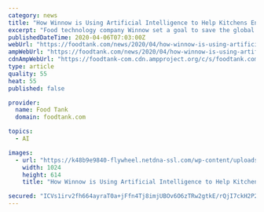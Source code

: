 ```yaml
---
category: news
title: "How Winnow is Using Artificial Intelligence to Help Kitchens End Food Waste"
excerpt: "Food technology company Winnow set a goal to save the global service industry US$1 billion by 2025 by reducing food waste. Artificial intelligence is helping them achieve it, Winnow CIO Peter Krebs tells Food Tank. In addition to Winnow’s Waste Monitor system, which chefs in over 40 countries use to track food waste on a tablet in the kitchen ..."
publishedDateTime: 2020-04-06T07:03:00Z
webUrl: "https://foodtank.com/news/2020/04/how-winnow-is-using-artificial-intelligence-to-help-kitchens-end-food-waste/"
ampWebUrl: "https://foodtank.com/news/2020/04/how-winnow-is-using-artificial-intelligence-to-help-kitchens-end-food-waste/amp/"
cdnAmpWebUrl: "https://foodtank-com.cdn.ampproject.org/c/s/foodtank.com/news/2020/04/how-winnow-is-using-artificial-intelligence-to-help-kitchens-end-food-waste/amp/"
type: article
quality: 55
heat: 55
published: false

provider:
  name: Food Tank
  domain: foodtank.com

topics:
  - AI

images:
  - url: "https://k48b9e9840-flywheel.netdna-ssl.com/wp-content/uploads/2020/04/SITU_Kitchen_full-winnow-system_with-screen-1024x614.jpg"
    width: 1024
    height: 614
    title: "How Winnow is Using Artificial Intelligence to Help Kitchens End Food Waste"

secured: "ICVs1irv2fh664ayraT0a+jFfn4Tj8imjUBOv6O6zTRw2gtkE/rQjI7ckH2P2oVKba8N0ghW8Y1MeSjlJRc9teeVHnC2ZpQfGsTwoEFpmnYbBVcIGHrWm+NNr+c1f7GZoDz8fJtOxKn3rR8orLwr4M0HJJk+E4iMQzYYjGMHoLOA52HZjPWdnYwQBIwyHRAs7w4A6YglhMk3mJ+dGEHmAmRoWQQruaPrL4CAriklnGi5XZna8xKFLRTQ5qNmVLdpYpOX4c+LZ0QEEOX8oT3VgiyRbueimuKJTHCiRByfjvwoTkXj7Geo/zPGtBn4rioK;YWrDMAQIzZokBbtDm1MU0Q=="
---
```


